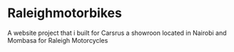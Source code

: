 # Raleighmotorbikes
A website project that i built for Carsrus a showroon located in Nairobi and Mombasa for Raleigh Motorcycles 
